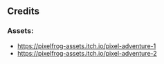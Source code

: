 ## Credits 

### Assets:
- https://pixelfrog-assets.itch.io/pixel-adventure-1
- https://pixelfrog-assets.itch.io/pixel-adventure-2
